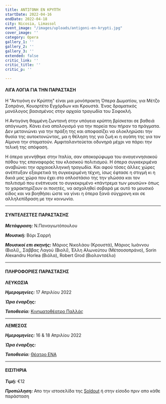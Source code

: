 ```yaml
---
title: ΑΝΤΙΓΟΝΗ ΕΝ ΚΡΥΠΤΗ
startDate: 2022-04-16
endDate: 2022-04-18
city: Nicosia, Limassol
event_image: "/images/uploads/antigoni-en-krypti.jpg"
cover_image: ''
category: Opera
gallery_1: ''
gallery_2: ''
gallery_3: ''
extended: false
critic_link: ''
critic_title: ''
critic_p: ''

---
```

#### ΛΙΓΑ ΛΟΓΙΑ ΓΙΑ ΤΗΝ ΠΑΡΑΣΤΑΣΗ

Η "Αντιγόνη εν Κρύπτη" είναι μια μονόπρακτη Όπερα Δωματίου, για Μέτζο Σοπράνο, Κουαρτέτο Εγχόρδων και Κρουστά. Ένας δραματικός μονόλογος βασισμένος στην αρχαία τραγωδία του Σοφοκλή.

Η Αντιγόνη θαμμένη ζωντανή στην υπόγεια κρύπτη βρίσκεται σε βαθειά απόγνωση. Κάνει ένα απολογισμό για την πορεία που πήραν τα πράγματα. Δεν μετανιώνει για την πράξη της και αποφασίζει να ολοκληρώσει την θυσία της αυτοκτονώντας, μα η θέληση της για ζωή κι η αγάπη της για τον Αίμονα την σταματούν. Αμφιταλαντεύεται οδυνηρά μέχρι να πάρει την τελική της απόφαση.

Η όπερα γεννήθηκε στην Ιταλία, σαν αποκορύφωμα του αναγεννησιακού πόθου της επαναφοράς του κλασικού πολιτισμού. Η όπερα συγκεκριμένα αναβιώνει την αρχαιοελληνική τραγωδία. Και αφού τόσες άλλες χώρες ανέπτυξαν εξαιρετικά τη συγκεκριμένη τέχνη, ίσως έφτασε η στιγμή κι η δικιά μας χώρα που έχει στο οπλοστάσιο της την γλώσσα και τον πολιτισμό που ενέπνευσε το συγκεκριμένο «πάντρεμα των μουσών» όπως το χαρακτηρίζουν οι ποιητές, να ασχοληθεί σοβαρά με αυτό το μουσικό είδος και να βοηθήσει ώστε να γίνει η όπερα ξανά σύγχρονη και σε αλληλεπίδραση με την κοινωνία.

***

#### ΣΥΝΤΕΛΕΣΤΕΣ ΠΑΡΑΣΤΑΣΗΣ

**_Μετάφραση:_** Ν.Παναγιωτόπουλου

**_Μουσική:_** Βόρι Σαρρή

**_Μουσικοί επι σκηνής:_** Μάριος Νικολάου (Κρουστά), Μάριος Ιωάννου (Βιολί),, Σάββας Λαγού (Βιολί), Έλλη Αλωνεύτου (Μέτσοσοπράνο), Sorin Alexandru Horlea (Βιόλα), Robert Grod (Βιολοντσέλο)

***

#### ΠΛΗΡΟΦΟΡΙΕΣ ΠΑΡΑΣΤΑΣΗΣ

**ΛΕΥΚΩΣΙΑ**

**_Ημερομηνίες:_** 17 Απριλίου 2022

**_Ώρα έναρξης:_** 

**_Τοποθεσία:_** [Κινηματοθέατρο Παλλάς](https://www.google.com/maps/place/Pallas+Theater/@35.1732295,33.3551574,17z/data=!3m1!4b1!4m5!3m4!1s0x14de17502ddb6def:0xf9034fe4278c3e69!8m2!3d35.1732295!4d33.3573461 "Κινηματοθέατρο Παλλάς")

***

**ΛΕΜΕΣΟΣ**

**_Ημερομηνίες:_** 16 & 18 Απριλίου 2022

**_Ώρα έναρξης:_** 

**_Τοποθεσία:_** [Θέατρο ΕΝΑ](https://www.google.com/maps/place/%CE%98%CE%AD%CE%B1%CF%84%CF%81%CE%BF+%CE%95%CE%9D%CE%91/@34.6727162,33.0405933,17z/data=!3m1!4b1!4m5!3m4!1s0x14e73302f4af925b:0xca71f90ee7b765c0!8m2!3d34.6727162!4d33.042782 "Θεατρο ΕΝΑ")

***

#### ΕΙΣΙΤΗΡΙΑ

**_Τιμή:_** €12

**_Προπώληση:_** Απο την ιστοσελίδα της [Soldout](https://www.soldoutticketbox.com/antigone-entombed-2022/?lang=el "Soldout") ή στην είσοδο πριν απο κάθε παράσταση